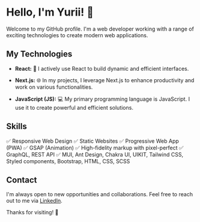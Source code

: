 # Hello, I'm Yurii! 👋

Welcome to my GitHub profile. I'm a web developer working with a range of exciting technologies to create modern web applications.

## My Technologies

- **React:** 🚀 I actively use React to build dynamic and efficient interfaces.

- **Next.js:** 🌐 In my projects, I leverage Next.js to enhance productivity and work on various functionalities.

- **JavaScript (JS):** 💻 My primary programming language is JavaScript. I use it to create powerful and efficient solutions.

## Skills
✅ Responsive Web Design
✅ Static Websites
✅ Progressive Web App (PWA)
✅ GSAP (Animation)
✅ High-fidelity markup with pixel-perfect
✅ GraphQL, REST API
✅ MUI, Ant Design, Chakra UI, UIKIT, Tailwind CSS, Styled components, Bootstrap, HTML, CSS, SCSS


## Contact

I'm always open to new opportunities and collaborations. Feel free to reach out to me via [LinkedIn](https://www.linkedin.com/in/yurii-vasiuk).

Thanks for visiting! 🚀

